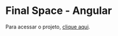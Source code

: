 # Final Space - Angular

Para acessar o projeto, <a href="https://final-space-angular.netlify.app" target="_blank">clique aqui</a>.
